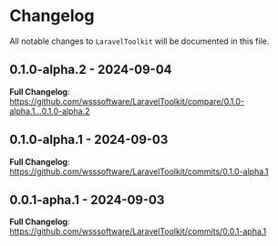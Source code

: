 # Changelog

All notable changes to `LaravelToolkit` will be documented in this file.

## 0.1.0-alpha.2 - 2024-09-04

**Full Changelog**: https://github.com/wsssoftware/LaravelToolkit/compare/0.1.0-alpha.1...0.1.0-alpha.2

## 0.1.0-alpha.1 - 2024-09-03

**Full Changelog**: https://github.com/wsssoftware/LaravelToolkit/commits/0.1.0-alpha.1

## 0.0.1-apha.1 - 2024-09-03

**Full Changelog**: https://github.com/wsssoftware/LaravelToolkit/commits/0.0.1-apha.1
